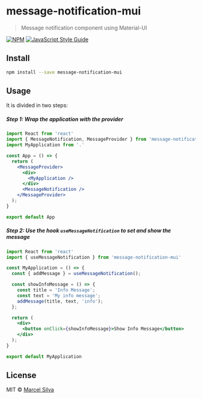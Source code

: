 # message-notification-mui

> Message notification component using Material-UI

[![NPM](https://img.shields.io/npm/v/@dhouse.in/message-notification-mui)](https://www.npmjs.com/package/@dhouse.in/message-notification-mui)
[![JavaScript Style Guide](https://img.shields.io/badge/code_style-standard-brightgreen)](https://standardjs.com)

## Install

```bash
npm install --save message-notification-mui
```

## Usage
It is divided in two steps:

##### Step 1: Wrap the application with the provider
```jsx
import React from 'react'
import { MessageNotification, MessageProvider } from 'message-notification-mui'
import MyApplication from '.'

const App = () => {
  return (
    <MessageProvider>
      <div>
        <MyApplication />
      </div>
      <MessageNotification />
    </MessageProvider>
  );
}

export default App
```

##### Step 2: Use the hook `useMessageNotification` to set and show the message
```jsx
import React from 'react'
import { useMessageNotification } from 'message-notification-mui'

const MyApplication = () => {
  const { addMessage } = useMessageNotification();

  const showInfoMessage = () => {
    const title = 'Info Message';
    const text = 'My info message';
    addMessage(title, text, 'info');
  };

  return (
    <div>
      <button onClick={showInfoMessage}>Show Info Message</button>
    </div>
  );
}

export default MyApplication
```

## License

MIT © [Marcel Silva](https://github.com/silvamarcel)
